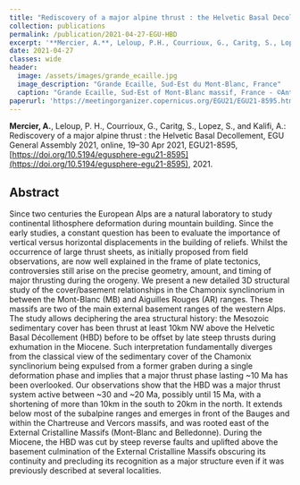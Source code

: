 ```yaml
---
title: "Rediscovery of a major alpine thrust : the Helvetic Basal Decollement"
collection: publications
permalink: /publication/2021-04-27-EGU-HBD
excerpt: '**Mercier, A.**, Leloup, P.H., Courrioux, G., Caritg, S., Lopez, S and Kalifi, A. (2021).'
date: 2021-04-27
classes: wide
header:
  image: /assets/images/grande_ecaille.jpg
  image_description: "Grande Ecaille, Sud-Est du Mont-Blanc, France"
  caption: "Grande Ecaille, Sud-Est of Mont-Blanc massif, France - ©Antoine Mercier"
paperurl: 'https://meetingorganizer.copernicus.org/EGU21/EGU21-8595.html'
---
```

**Mercier, A.**, Leloup, P. H., Courrioux, G., Caritg, S., Lopez, S., and Kalifi, A.: Rediscovery of a major alpine thrust : the Helvetic Basal Decollement, EGU General Assembly 2021, online, 19–30 Apr 2021, EGU21-8595, [https://doi.org/10.5194/egusphere-egu21-8595](https://doi.org/10.5194/egusphere-egu21-8595), 2021.

Abstract
--------

Since two centuries the European Alps are a natural laboratory to study continental lithosphere deformation during mountain building. Since the early studies, a constant question has been to evaluate the importance of vertical versus horizontal displacements in the building of reliefs. 
Whilst the occurrence of large thrust sheets, as initially proposed from field observations, are now well explained in the frame of plate tectonics, controversies still arise on the precise geometry, amount, and timing of major thrusting during the orogeny. 
We present a new detailed 3D structural study of the cover/basement relationships in the Chamonix synclinorium in between the Mont-Blanc (MB) and Aiguilles Rouges (AR) ranges. These massifs are two of the main external basement ranges of the western Alps.
The study allows deciphering the area structural history: the Mesozoic sedimentary cover has been thrust at least 10km NW above the Helvetic Basal Décollement (HBD) before to be offset by late steep thrusts during exhumation in the Miocene. Such interpretation fundamentally diverges from the classical view of the sedimentary cover of the Chamonix synclinorium being expulsed from a former graben during a
single deformation phase and implies that a major thrust phase lasting ~10 Ma has been overlooked. Our observations show that the HBD was a major thrust system active between ~30 and ~20 Ma, possibly until 15 Ma, with a shortening of more than 10km in the south to 20km in the north. 
It extends below most of the subalpine ranges and emerges in front of the Bauges and within the Chartreuse and Vercors massifs, and was rooted east of the External Cristalline Massifs (Mont-Blanc and Belledonne). During the Miocene, the HBD was cut by steep reverse faults and uplifted above the basement culmination of the External Cristalline Massifs obscuring its continuity and precluding its recognition as a major structure even if it was previously described at several localities.
